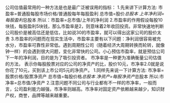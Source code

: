 公司估值最常用的一种方法是也是最广泛被误用的指标：
1.先来讲下计算方法:
市盈率=普通股每股市场价格/普通股每年每股盈利 
总市值=股价*总股本 
上年净利润=每股盈利*总股本
所以：市盈率=总市值/上年的净利润
2.市盈率的作用假设每股10块钱，每股盈利5块钱，那么市盈率是2，则意味着2年收回投资。非常快速地判断公司股价是被高估还是低估，比如说30的市盈率，就可以得出这家公司的股价太贵
3.市盈率的问题而在现实生活中，市盈率主要有以下问题：净利润很容易被充水分，市盈率可靠性非常低。遇到周期性公司（随着经济大周期转换而轮转，就像钟一样）的会遇到很大问题，变化非常快的公司。小心预估市盈率，就是预估公司下一年的净利润，目的是为了吸引投资者。
市净率是一种更为准确衡量公司估值的方法， 表示你每股股票对应的公司的净资产的比，股价10元，市净率2.0就是说你花了10元，买到该上市公司5元的净资产。
1.同样先来说一下计算方法:
市净率=股票价格/股票净资产
总市值=每股价格*总股本
净资产=每股净资产*总股本
所以:市净率=总市值/净资产
2.注意问题不同公司与行业都有不一样的市净率，一般而言，公司盈利能力越强，市净率则越高。市净率对固定资产依赖越来越少，知识财产权，商誉，品牌等越来越重要。